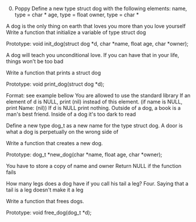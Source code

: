 0. Poppy Define a new type struct dog with the following elements:
name, type = char *
age, type = float
owner, type = char *

A dog is the only thing on earth that loves you more than you love yourself Write a function that initialize a variable of type struct dog

Prototype: void init_dog(struct dog *d, char *name, float age, char *owner);

A dog will teach you unconditional love. If you can have that in your life, things won't be too bad 

Write a function that prints a struct dog

Prototype: void print_dog(struct dog *d);

Format: see example bellow
You are allowed to use the standard library
If an element of d is NULL, print (nil) instead of this element. (if name is NULL, print Name: (nil))
If d is NULL print nothing.
Outside of a dog, a book is a man's best friend. Inside of a dog it's too dark to read 

Define a new type dog_t as a new name for the type struct dog.
A door is what a dog is perpetually on the wrong side of 

Write a function that creates a new dog.

Prototype: dog_t *new_dog(char *name, float age, char *owner);

You have to store a copy of name and owner
Return NULL if the function fails

How many legs does a dog have if you call his tail a leg? Four. Saying that a tail is a leg doesn't make it a leg 

Write a function that frees dogs.

Prototype: void free_dog(dog_t *d);
